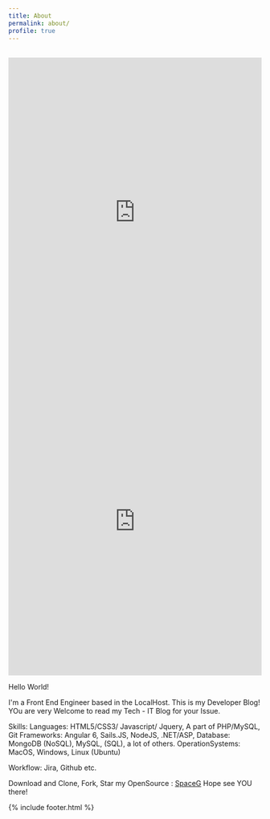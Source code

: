 ```yaml
---
title: About
permalink: about/
profile: true
---
```


<br>

<iframe frameborder="0" scrolling="no" marginheight="0" marginwidth="0"width="100%" height="615" type="text/html" src="https://www.youtube.com/embed/IKYUMvT9Yes?autoplay=0&fs=0&iv_load_policy=3&showinfo=0&rel=0&cc_load_policy=0&start=0&end=0&origin=https://youtubeembedcode.com">
</iframe>

<iframe width="100%" height="615" src="https://www.youtube.com/embed/IKYUMvT9Yes?autoplay=0&fs=0&iv_load_policy=3&showinfo=0&rel=0&cc_load_policy=0&start=0&end=0&origin=https://youtubeembedcode.com"frameborder="0" allow="autoplay; encrypted-media" allowfullscreen></iframe>



Hello World!

I'm a Front End Engineer based in the LocalHost. This is my Developer Blog! YOu are very Welcome to read my Tech - IT Blog for your Issue. 



Skills: 
Languages: HTML5/CSS3/ Javascript/ Jquery, A part of PHP/MySQL, Git
Frameworks: Angular 6, Sails.JS, NodeJS, .NET/ASP, 
Database: MongoDB (NoSQL), MySQL, (SQL), a lot of others.
OperationSystems: MacOS, Windows, Linux (Ubuntu)

Workflow: Jira, Github etc.


Download and Clone, Fork, Star  my OpenSource :  <a href="https://github.com/SpaceG">SpaceG</a> Hope see YOU there!





{% include footer.html %}